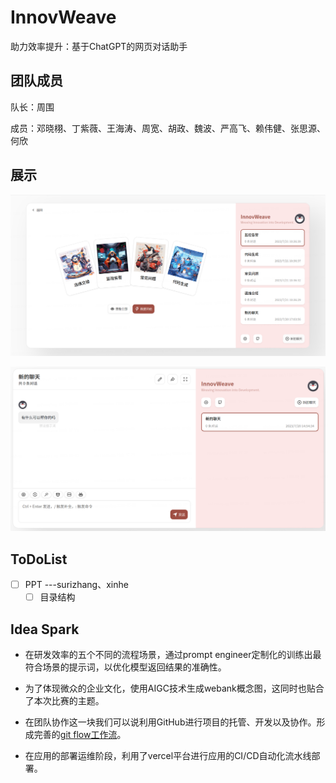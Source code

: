# InnovWeave

助力效率提升：基于ChatGPT的网页对话助手

## 团队成员

队长：周围

成员：邓晓栩、丁紫薇、王海涛、周宽、胡政、魏波、严高飞、赖伟健、张思源、何欣


## 展示

![页面2](./public/show2.png)

![页面1](./public/show1.png)

## ToDoList

- [ ] PPT ---surizhang、xinhe
  - [ ] 目录结构

## Idea Spark

- 在研发效率的五个不同的流程场景，通过prompt engineer定制化的训练出最符合场景的提示词，以优化模型返回结果的准确性。 
- 为了体现微众的企业文化，使用AIGC技术生成webank概念图，这同时也贴合了本次比赛的主题。


- 在团队协作这一块我们可以说利用GitHub进行项目的托管、开发以及协作。形成完善的[git flow工作流](https://www.ruanyifeng.com/blog/2015/12/git-workflow.html)。
- 在应用的部署运维阶段，利用了vercel平台进行应用的CI/CD自动化流水线部署。




